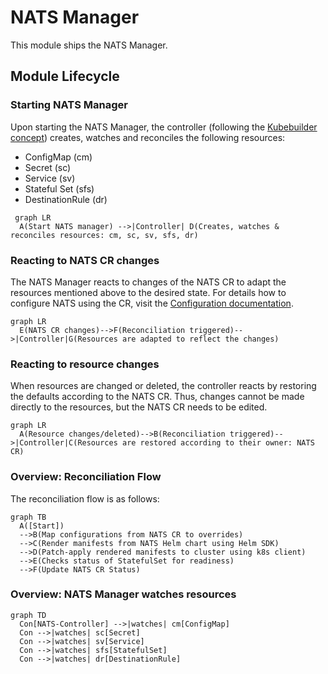 # NATS Manager

This module ships the NATS Manager. 

## Module Lifecycle

### Starting NATS Manager

Upon starting the NATS Manager, the controller (following the [Kubebuilder concept](https://book.kubebuilder.io/architecture.html)) 
creates, watches and reconciles the following resources:
   
   - ConfigMap (cm)
   - Secret (sc)
   - Service (sv)
   - Stateful Set (sfs)
   - DestinationRule (dr)

   ```mermaid
    graph LR
     A(Start NATS manager) -->|Controller| D(Creates, watches & reconciles resources: cm, sc, sv, sfs, dr)
   ```

### Reacting to NATS CR changes

The NATS Manager reacts to changes of the NATS CR to adapt the resources mentioned above to the desired state.
For details how to configure NATS using the CR, visit the [Configuration documentation](./02-configuration.md).

   ```mermaid
   graph LR
     E(NATS CR changes)-->F(Reconciliation triggered)-->|Controller|G(Resources are adapted to reflect the changes)
   ```

### Reacting to resource changes

When resources are changed or deleted, the controller reacts by restoring the defaults according to the NATS CR.
Thus, changes cannot be made directly to the resources, but the NATS CR needs to be edited.

   ```mermaid
   graph LR
     A(Resource changes/deleted)-->B(Reconciliation triggered)-->|Controller|C(Resources are restored according to their owner: NATS CR)
   ```

### Overview: Reconciliation Flow
The reconciliation flow is as follows:

   ```mermaid
   graph TB
     A([Start])
     -->B(Map configurations from NATS CR to overrides)
     -->C(Render manifests from NATS Helm chart using Helm SDK)
     -->D(Patch-apply rendered manifests to cluster using k8s client)
     -->E(Checks status of StatefulSet for readiness)
     -->F(Update NATS CR Status)
   ```

### Overview: NATS Manager watches resources

   ```mermaid
   graph TD
     Con[NATS-Controller] -->|watches| cm[ConfigMap]
     Con -->|watches| sc[Secret]
     Con -->|watches| sv[Service]
     Con -->|watches| sfs[StatefulSet]
     Con -->|watches| dr[DestinationRule]
   ```
